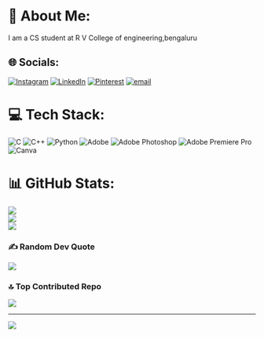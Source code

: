 # 💫 About Me:
I am a CS  student at R V College of engineering,bengaluru <br>


## 🌐 Socials:
[![Instagram](https://img.shields.io/badge/Instagram-%23E4405F.svg?logo=Instagram&logoColor=white)](https://instagram.com/chethan_prakash__17) [![LinkedIn](https://img.shields.io/badge/LinkedIn-%230077B5.svg?logo=linkedin&logoColor=white)](https://linkedin.com/in/chethan-prakash-b-n-5ab105332) [![Pinterest](https://img.shields.io/badge/Pinterest-%23E60023.svg?logo=Pinterest&logoColor=white)](https://pinterest.com/chethanprakash177) [![email](https://img.shields.io/badge/Email-D14836?logo=gmail&logoColor=white)](mailto:chethanprakash177@gmail.com) 

# 💻 Tech Stack:
![C](https://img.shields.io/badge/c-%2300599C.svg?style=flat-square&logo=c&logoColor=white) ![C++](https://img.shields.io/badge/c++-%2300599C.svg?style=flat-square&logo=c%2B%2B&logoColor=white) ![Python](https://img.shields.io/badge/python-3670A0?style=flat-square&logo=python&logoColor=ffdd54) ![Adobe](https://img.shields.io/badge/adobe-%23FF0000.svg?style=flat-square&logo=adobe&logoColor=white) ![Adobe Photoshop](https://img.shields.io/badge/adobe%20photoshop-%2331A8FF.svg?style=flat-square&logo=adobe%20photoshop&logoColor=white) ![Adobe Premiere Pro](https://img.shields.io/badge/Adobe%20Premiere%20Pro-9999FF.svg?style=flat-square&logo=Adobe%20Premiere%20Pro&logoColor=white) ![Canva](https://img.shields.io/badge/Canva-%2300C4CC.svg?style=flat-square&logo=Canva&logoColor=white)
# 📊 GitHub Stats:
![](https://github-readme-stats.vercel.app/api?username=Chethanprakash17&theme=react&hide_border=false&include_all_commits=false&count_private=false)<br/>
![](https://nirzak-streak-stats.vercel.app/?user=Chethanprakash17&theme=react&hide_border=false)<br/>
![](https://github-readme-stats.vercel.app/api/top-langs/?username=Chethanprakash17&theme=react&hide_border=false&include_all_commits=false&count_private=false&layout=compact)

### ✍️ Random Dev Quote
![](https://quotes-github-readme.vercel.app/api?type=horizontal&theme=dark)

### 🔝 Top Contributed Repo
![](https://github-contributor-stats.vercel.app/api?username=Chethanprakash17&limit=5&theme=blue_navy&combine_all_yearly_contributions=true)

---
[![](https://visitcount.itsvg.in/api?id=Chethanprakash17&icon=0&color=0)](https://visitcount.itsvg.in)

<!-- Proudly created with GPRM ( https://gprm.itsvg.in ) -->

